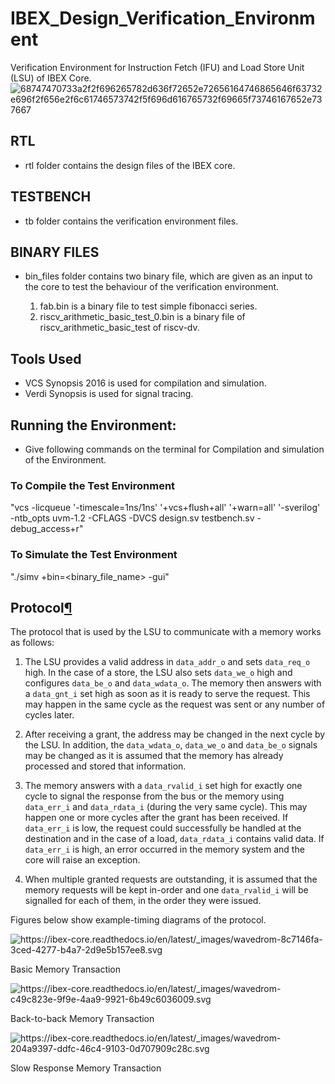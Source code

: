 # IBEX_Design_Verification_Environment

Verification Environment for Instruction Fetch (IFU) and Load Store Unit (LSU) of IBEX Core.
![68747470733a2f2f696265782d636f72652e72656164746865646f63732e696f2f656e2f6c61746573742f5f696d616765732f69665f73746167652e737667](https://user-images.githubusercontent.com/75377950/172785076-dee21004-5b49-4369-9017-892874ef66e2.svg)


## RTL

- rtl folder contains the design files of the IBEX core.

## TESTBENCH

- tb folder contains the verification environment files.

## BINARY FILES

- bin_files folder contains two binary file, which are given as an input to the core to test the behaviour of the verification environment.

  1. fab.bin is a binary file to test simple fibonacci series.
  2. riscv_arithmetic_basic_test_0.bin is a binary file of riscv_arithmetic_basic_test of riscv-dv.

## Tools Used

- VCS Synopsis 2016 is used for compilation and simulation.
- Verdi Synopsis is used for signal tracing.

## Running the Environment:

- Give following commands on the terminal for Compilation and simulation of the Environment.

### To Compile the Test Environment
"vcs -licqueue '-timescale=1ns/1ns' '+vcs+flush+all' '+warn=all' '-sverilog' -ntb_opts uvm-1.2 -CFLAGS -DVCS design.sv testbench.sv -debug_access+r"

### To Simulate the Test Environment

"./simv +bin=<binary_file_name> -gui"

<div class="section" id="protocol">
<span id="lsu-protocol"></span><h2>Protocol<a class="headerlink" href="#protocol" title="Permalink to this headline">¶</a></h2>
<p>The protocol that is used by the LSU to communicate with a memory works as follows:</p>
<ol class="arabic simple">
<li><p>The LSU provides a valid address in <code class="docutils literal notranslate"><span class="pre">data_addr_o</span></code> and sets <code class="docutils literal notranslate"><span class="pre">data_req_o</span></code> high. In the case of a store, the LSU also sets <code class="docutils literal notranslate"><span class="pre">data_we_o</span></code> high and configures <code class="docutils literal notranslate"><span class="pre">data_be_o</span></code> and <code class="docutils literal notranslate"><span class="pre">data_wdata_o</span></code>. The memory then answers with a <code class="docutils literal notranslate"><span class="pre">data_gnt_i</span></code> set high as soon as it is ready to serve the request. This may happen in the same cycle as the request was sent or any number of cycles later.</p></li>
<li><p>After receiving a grant, the address may be changed in the next cycle by the LSU. In addition, the <code class="docutils literal notranslate"><span class="pre">data_wdata_o</span></code>, <code class="docutils literal notranslate"><span class="pre">data_we_o</span></code> and <code class="docutils literal notranslate"><span class="pre">data_be_o</span></code> signals may be changed as it is assumed that the memory has already processed and stored that information.</p></li>
<li><p>The memory answers with a <code class="docutils literal notranslate"><span class="pre">data_rvalid_i</span></code> set high for exactly one cycle to signal the response from the bus or the memory using <code class="docutils literal notranslate"><span class="pre">data_err_i</span></code> and <code class="docutils literal notranslate"><span class="pre">data_rdata_i</span></code> (during the very same cycle). This may happen one or more cycles after the grant has been received. If <code class="docutils literal notranslate"><span class="pre">data_err_i</span></code> is low, the request could successfully be handled at the destination and in the case of a load, <code class="docutils literal notranslate"><span class="pre">data_rdata_i</span></code> contains valid data. If <code class="docutils literal notranslate"><span class="pre">data_err_i</span></code> is high, an error occurred in the memory system and the core will raise an exception.</p></li>
<li><p>When multiple granted requests are outstanding, it is assumed that the memory requests will be kept in-order and one <code class="docutils literal notranslate"><span class="pre">data_rvalid_i</span></code> will be signalled for each of them, in the order they were issued.</p></li>
</ol>
<p>Figures below show example-timing diagrams of the protocol.</p>
<div class="figure align-default" id="timing1">
<img alt="https://ibex-core.readthedocs.io/en/latest/_images/wavedrom-8c7146fa-3ced-4277-b4a7-2d9e5b157ee8.svg" src="https://ibex-core.readthedocs.io/en/latest/_images/wavedrom-8c7146fa-3ced-4277-b4a7-2d9e5b157ee8.svg"><p class="caption"><span class="caption-text">Basic Memory Transaction</span></p>
</div>
<div class="figure align-default" id="timing2">
<img alt="https://ibex-core.readthedocs.io/en/latest/_images/wavedrom-c49c823e-9f9e-4aa9-9921-6b49c6036009.svg" src="https://ibex-core.readthedocs.io/en/latest/_images/wavedrom-c49c823e-9f9e-4aa9-9921-6b49c6036009.svg"><p class="caption"><span class="caption-text">Back-to-back Memory Transaction</span></p>
</div>
<div class="figure align-default" id="timing3">
<img alt="https://ibex-core.readthedocs.io/en/latest/_images/wavedrom-204a9397-ddfc-46c4-9103-0d707909c28c.svg" src="https://ibex-core.readthedocs.io/en/latest/_images/wavedrom-204a9397-ddfc-46c4-9103-0d707909c28c.svg"><p class="caption" ><span class="caption-number"></span><span class="caption-text" >Slow Response Memory Transaction</span></p>
</div>
</div>

